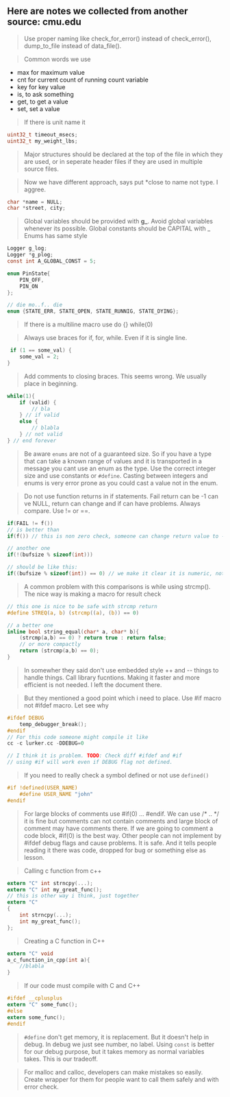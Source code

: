 ## Here are notes we collected from another source: cmu.edu
> Use proper naming like check_for_error() instead of check_error(), dump_to_file instead of data_file().

> Common words we use
- max for maximum value
- cnt for current count of running count variable
- key for key value
- is, to ask something
- get, to get a value
- set, set a value

> If there is unit name it
```c
uint32_t timeout_msecs;
uint32_t my_weight_lbs;
```

> Major structures should be declared at the top of the file in which they are used, or in seperate header files if they are used in multiple source files.

> Now we have different approach, says put *close to name not type. I aggree.
```c
char *name = NULL;
char *street, city;
```

> Global variables should be provided with **g_**.
> Avoid global variables whenever its possible.
> Global constants should be CAPITAL with _
> Enums has same style
```c
Logger g_log;
Logger *g_plog;
const int A_GLOBAL_CONST = 5;

enum PinState{
    PIN_OFF,
    PIN_ON
};

// die mo..f.. die
enum {STATE_ERR, STATE_OPEN, STATE_RUNNIG, STATE_DYING};
```

> If there is a multiline macro use do {} while(0)

> Always use braces for if, for, while. Even if it is single line.
```c
 if (1 == some_val) {
    some_val = 2;
}
```

> Add comments to closing braces. This seems wrong. We usually place in beginning.
```c
while(1){
    if (valid) {
        // bla
    } // if valid
    else {
        // blabla
    } // not valid
} // end forever
```
> Be aware `enums` are not of a guaranteed size. So if you have a type that can take a known range of values and it is transported in a message you cant use an enum as the type. Use the correct integer size and use constants or `#define`. Casting between integers and enums is very error prone as you could cast a value not in the enum. 

> Do not use function returns in if statements. Fail return can be -1 can ve NULL, return can change and if can have problems. Always compare. Use != or ==.
```c
if(FAIL != f())
// is better than
if(f()) // this is non zero check, someone can change return value to -1

// another one
if(!(bufsize % sizeof(int)))

// should be like this:
if((bufsize % sizeof(int)) == 0) // we make it clear it is numeric, not boolean.
```

> A common problem with this comparisons is while using strcmp(). The nice way is making a macro for result check
```c
// this one is nice to be safe with strcmp return
#define STREQ(a, b) (strcmp((a), (b)) == 0)

// a better one
inline bool string_equal(char* a, char* b){
    (strcmp(a,b) == 0) ? return true : return false;
    // or more compactly
    return (strcmp(a,b) == 0);
}
```

> In somewher they said don't use embedded style ++ and -- things to handle things. Call library fucntions. Making it faster and more efficient is not needed. I left the document there.

> But they mentioned a good point which i need to place.
> Use #if macro not #ifdef macro. Let see why
```c
#ifdef DEBUG
    temp_debugger_break();
#endif
// For this code someone might compile it like
cc -c lurker.cc -DDEBUG=0

// I think it is problem. TODO: Check diff #ifdef and #if
// using #if will work even if DEBUG flag not defined.
```
> If you need to really check a symbol defined or not use `defined()`
```c
#if !defined(USER_NAME)
    #define USER_NAME "john"
#endif
```

> For large blocks of comments use #if(0) ... #endif. We can use /* .. */ it is fine but comments can not contain comments and large block of comment may have comments there. If we are going to comment a code block, #if(0) is the best way. Other people can not implement by #ifdef debug flags and cause problems. It is safe. And it tells people reading it there was code, dropped for bug or something else as lesson.

> Calling c function from c++
```c
extern "C" int strncpy(...);
extern "C" int my_great_func();
// this is other way i think, just together
extern "C"
{
    int strncpy(...);
    int my_great_func();
};
```

> Creating a C function in C++
```c
extern "C" void 
a_c_function_in_cpp(int a){
    //blabla
}
```

> If our code must compile with C and C++
```c
#ifdef __cplusplus
extern "C" some_func();
#else
extern some_func();
#endif
```

> `#define` don't get memory, it is replacement. But it doesn't help in debug. In debug we just see number, no label. Using `const` is better for our debug purpose, but it takes memory as normal variables takes. This is our tradeoff.

> For malloc and calloc, developers can make mistakes so easily. Create wrapper for them for people want to call them safely and with error check.